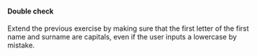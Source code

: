 #### Double check

Extend the previous exercise by making sure that the first letter of the first name and surname are capitals, even if the user inputs a lowercase by mistake.